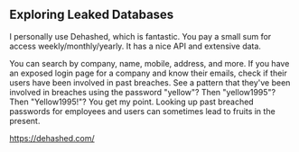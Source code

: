 ## Exploring Leaked Databases

I personally use Dehashed, which is fantastic. You pay a small sum for access weekly/monthly/yearly. It has a nice API and extensive data. 

You can search by company, name, mobile, address, and more. If you have an exposed login page for a company and know their emails, check if their users have been involved in past breaches. See a pattern that they've been involved in breaches using the password "yellow"? Then "yellow1995"? Then "Yellow1995!"? You get my point. Looking up past breached passwords for employees and users can sometimes lead to fruits in the present.

https://dehashed.com/ 